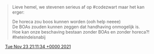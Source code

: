 > Lieve hemel, we stevenen serieus af op \#codezwart maar het kan erger:  
>   
> De horeca zou boos kunnen worden \(ooh help neeee\)  
> De BOAs zouden kunnen zeggen dat handhaving onmogelijk is\.   
> Hoe kan onze beschaving bestaan zonder BOAs en zonder horeca?\! \#heteindeisnabij

<img src="../../media/tweet.ico" width="12" /> [Tue Nov 23 21:11:34 +0000 2021](https://twitter.com/DromerDenker/status/1463253918486568971)